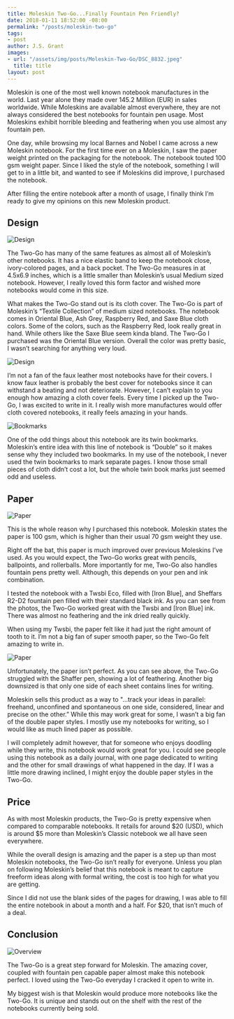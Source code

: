 ```yaml
---
title: Moleskin Two-Go...Finally Fountain Pen Friendly?
date: 2018-01-11 18:52:00 -08:00
permalink: "/posts/moleskin-two-go"
tags:
- post
author: J.S. Grant
images:
- url: "/assets/img/posts/Moleskin-Two-Go/DSC_8832.jpeg"
  title: title
layout: post
---
```


Moleskin is one of the most well known notebook manufactures in the world. Last year alone they made over 145.2 Million (EUR) in sales worldwide. While Moleskins are available almost everywhere, they are not always considered the best notebooks for fountain pen usage. Most Moleskins exhibit horrible bleeding and feathering when you use almost any fountain pen.

One day, while browsing my local Barnes and Nobel I came across a new Moleskin notebook. For the first time ever on a Moleskin, I saw the paper weight printed on the packaging for the notebook. The notebook touted 100 gsm weight paper. Since I liked the style of the notebook, something I will get to in a little bit, and wanted to see if Moleskins did improve, I purchased the notebook.

After filling the entire notebook after a month of usage, I finally think I’m ready to give my opinions on this new Moleskin product.

## Design
![Design](/assets/img/posts/Moleskin-Two-Go/DSC_8832.jpeg)

The Two-Go has many of the same features as almost all of Moleskin’s other notebooks. It has a nice elastic band to keep the notebook close, ivory-colored pages, and a back pocket. The Two-Go measures in at 4.5x6.9 inches, which is a little smaller than Moleskin’s usual Medium sized notebook. However, I really loved this form factor and wished more notebooks would come in this size.

What makes the Two-Go stand out is its cloth cover. The Two-Go is part of Moleskin’s “Textile Collection” of medium sized notebooks. The notebook comes in Oriental Blue, Ash Grey, Raspberry Red, and Saxe Blue cloth colors. Some of the colors, such as the Raspberry Red, look really great in hand. While others like the Saxe Blue seem kinda bland. The Two-Go I purchased was the Oriental Blue version. Overall the color was pretty basic, I wasn’t searching for anything very loud.

![Design](/assets/img/posts/Moleskin-Two-Go/DSC_8816.jpeg)

I’m not a fan of the faux leather most notebooks have for their covers. I know faux leather is probably the best cover for notebooks since it can withstand a beating and not deteriorate. However, I can’t explain to you enough how amazing a cloth cover feels. Every time I picked up the Two-Go, I was excited to write in it. I really wish more manufactures would offer cloth covered notebooks, it really feels amazing in your hands.

![Bookmarks](/assets/img/posts/Moleskin-Two-Go/DSC_8826.jpeg)

One of the odd things about this notebook are its twin bookmarks. Moleskin’s entire idea with this line of notebook is “Double” so it makes sense why they included two bookmarks. In my use of the notebook, I never used the twin bookmarks to mark separate pages. I know those small pieces of cloth didn’t cost a lot, but the whole twin book marks just seemed odd and useless.

## Paper
![Paper](/assets/img/posts/Moleskin-Two-Go/DSC_8823.jpeg)

This is the whole reason why I purchased this notebook. Moleskin states the paper is 100 gsm, which is higher than their usual 70 gsm weight they use.

Right off the bat, this paper is much improved over previous Moleskins I’ve used.  As you would expect, the Two-Go works great with pencils, ballpoints, and rollerballs. More importantly for me, Two-Go also handles fountain pens pretty well. Although, this depends on your pen and ink combination.

I tested the notebook with a Twsbi Eco, filled with [Iron Blue], and Sheffars R2-D2 fountain pen filled with their standard black ink. As you can see from the photos, the Two-Go worked great with the Twsbi and [Iron Blue] ink. There was almost no feathering and the ink dried really quickly.

When using my Twsbi, the paper felt like it had just the right amount of tooth to it. I’m not a big fan of super smooth paper, so the Two-Go felt amazing to write in. 

![Paper](/assets/img/posts/Moleskin-Two-Go/DSC_8820.jpeg)

Unfortunately, the paper isn’t perfect. As you can see above, the Two-Go struggled with the Shaffer pen, showing a lot of feathering. Another big downsized is that only one side of each sheet contains lines for writing.

Moleskin sells this product as a way to "...track your ideas in parallel: freehand, unconfined and spontaneous on one side, considered, linear and precise on the other.” While this may work great for some, I wasn’t a big fan of the double paper styles. I mostly use my notebooks for writing, so I would like as much lined paper as possible.

I will completely admit however, that for someone who enjoys doodling while they write, this notebook would work great for you. I could see people using this notebook as a daily journal, with one page dedicated to writing and the other for small drawings of what happened in the day. If I was a little more drawing inclined, I might enjoy the double paper styles in the Two-Go.

## Price
As with most Moleskin products, the Two-Go is pretty expensive when compared to comparable notebooks. It retails for around $20 (USD), which is around $5 more than Moleskin’s Classic notebook we all have seen everywhere.

While the overall design is amazing and the paper is a step up than most Moleskin notebooks, the Two-Go isn’t really for everyone. Unless you plan on following Moleskin’s belief that this notebook is meant to capture freeform ideas along with formal writing, the cost is too high for what you are getting.

Since I did not use the blank sides of the pages for drawing, I was able to fill the entire notebook in about a month and a half. For $20, that isn’t much of a deal.

## Conclusion
![Overview](/assets/img/posts/Moleskin-Two-Go/DSC_8816.jpeg)

The Two-Go is a great step forward for Moleskin. The amazing cover, coupled with fountain pen capable paper almost make this notebook perfect. I loved using the Two-Go everyday I cracked it open to write in.

My biggest wish is that Moleskin would produce more notebooks like the Two-Go. It is unique and stands out on the shelf with the rest of the notebooks currently being sold.

